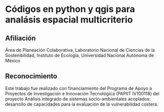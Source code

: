 # Códigos en python y qgis para analásis espacial multicriterio


## Afiliación

Área de Planeación Colaborativa, Laboratorio Nacional de Ciencias de la Sostenibilidad, Instituto de Ecología, Universidad Nacional Autónoma de México

## Reconocimiento

Este trabajo fue realizado con financiamiento del Programa de Apoyo a Proyectos de Investigación e Innovación Tecnológica (PAPIIT IV100118) del proyecto Análisis integrado de sistemas socio-ambientales acoplados: desarrollo de capacidades para la evaluación de la vulnerabilidad costera.
